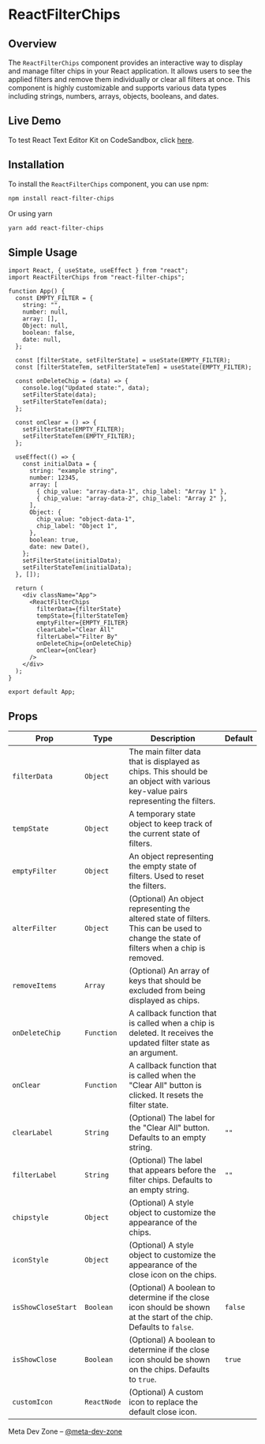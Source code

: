 # ReactFilterChips

## Overview

The `ReactFilterChips` component provides an interactive way to display and manage filter chips in your React application. It allows users to see the applied filters and remove them individually or clear all filters at once. This component is highly customizable and supports various data types including strings, numbers, arrays, objects, booleans, and dates.

## Live Demo

To test React Text Editor Kit on CodeSandbox, click [here](https://codesandbox.io/p/devbox/nk5gdm).

## Installation

To install the `ReactFilterChips` component, you can use npm:

```bash
npm install react-filter-chips
```

Or using yarn

```bash
yarn add react-filter-chips
```

## Simple Usage

```tsx
import React, { useState, useEffect } from "react";
import ReactFilterChips from "react-filter-chips";

function App() {
  const EMPTY_FILTER = {
    string: "",
    number: null,
    array: [],
    Object: null,
    boolean: false,
    date: null,
  };

  const [filterState, setFilterState] = useState(EMPTY_FILTER);
  const [filterStateTem, setFilterStateTem] = useState(EMPTY_FILTER);

  const onDeleteChip = (data) => {
    console.log("Updated state:", data);
    setFilterState(data);
    setFilterStateTem(data);
  };

  const onClear = () => {
    setFilterState(EMPTY_FILTER);
    setFilterStateTem(EMPTY_FILTER);
  };

  useEffect(() => {
    const initialData = {
      string: "example string",
      number: 12345,
      array: [
        { chip_value: "array-data-1", chip_label: "Array 1" },
        { chip_value: "array-data-2", chip_label: "Array 2" },
      ],
      Object: {
        chip_value: "object-data-1",
        chip_label: "Object 1",
      },
      boolean: true,
      date: new Date(),
    };
    setFilterState(initialData);
    setFilterStateTem(initialData);
  }, []);

  return (
    <div className="App">
      <ReactFilterChips
        filterData={filterState}
        tempState={filterStateTem}
        emptyFilter={EMPTY_FILTER}
        clearLabel="Clear All"
        filterLabel="Filter By"
        onDeleteChip={onDeleteChip}
        onClear={onClear}
      />
    </div>
  );
}

export default App;
```

## Props

| Prop               | Type        | Description                                                                                                                             | Default |
| ------------------ | ----------- | --------------------------------------------------------------------------------------------------------------------------------------- | ------- |
| `filterData`       | `Object`    | The main filter data that is displayed as chips. This should be an object with various key-value pairs representing the filters.        |         |
| `tempState`        | `Object`    | A temporary state object to keep track of the current state of filters.                                                                 |         |
| `emptyFilter`      | `Object`    | An object representing the empty state of filters. Used to reset the filters.                                                           |         |
| `alterFilter`      | `Object`    | (Optional) An object representing the altered state of filters. This can be used to change the state of filters when a chip is removed. |         |
| `removeItems`      | `Array`     | (Optional) An array of keys that should be excluded from being displayed as chips.                                                      |         |
| `onDeleteChip`     | `Function`  | A callback function that is called when a chip is deleted. It receives the updated filter state as an argument.                         |         |
| `onClear`          | `Function`  | A callback function that is called when the "Clear All" button is clicked. It resets the filter state.                                  |         |
| `clearLabel`       | `String`    | (Optional) The label for the "Clear All" button. Defaults to an empty string.                                                           | `""`    |
| `filterLabel`      | `String`    | (Optional) The label that appears before the filter chips. Defaults to an empty string.                                                 | `""`    |
| `chipstyle`        | `Object`    | (Optional) A style object to customize the appearance of the chips.                                                                     |         |
| `iconStyle`        | `Object`    | (Optional) A style object to customize the appearance of the close icon on the chips.                                                   |         |
| `isShowCloseStart` | `Boolean`   | (Optional) A boolean to determine if the close icon should be shown at the start of the chip. Defaults to `false`.                      | `false` |
| `isShowClose`      | `Boolean`   | (Optional) A boolean to determine if the close icon should be shown on the chips. Defaults to `true`.                                   | `true`  |
| `customIcon`       | `ReactNode` | (Optional) A custom icon to replace the default close icon.                                                                             |         |

Meta Dev Zone – [@meta-dev-zone](https://www.npmjs.com/~meta-dev-zone)
